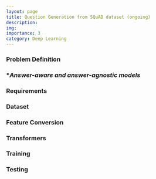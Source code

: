 ```yaml
---
layout: page
title: Question Generation from SQuAD dataset (ongoing)
description: 
img:
importance: 3
category: Deep Learning
---
```



### **Problem Definition**

### **Answer-aware and answer-agnostic models*

### **Requirements**

### **Dataset**

### **Feature Conversion**

### **Transformers**

### **Training**

### **Testing**

